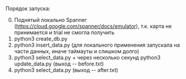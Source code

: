 Порядок запуска:

0. Поднятый локально Spanner (https://cloud.google.com/spanner/docs/emulator), т.к. карта не принимается и trial не смогла получить
1. python3 create_db.py
2. python3 insert_data.py (для локального применения запускала на части данных, иначе таймауты и слишком долго)
3. python3 select_data.py + через несколько секунд python3 update_data.py (выход -- before.txt)
4. python3 select_data.py (выход -- after.txt)
